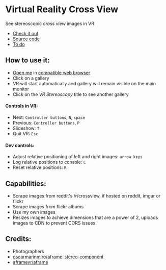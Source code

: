 # Virtual Reality Cross View
See stereoscopic *cross view* images in VR

* [Check it out](http://amadeusw.com/vr-stereoscopy/webui/)
* [Source code](https://github.com/AmadeusW/vr-stereoscopy/)
* [To do](https://github.com/AmadeusW/vr-stereoscopy/issues)

## How to use it:

* [Open me](http://amadeusw.com/vr-stereoscopy/webui/) in [compatible web browser](https://github.com/AmadeusW/vr-stereoscopy/issues/8)
* Click on a gallery
 * VR will start automatically and gallery will remain visible on the main monitor
* Click on the _VR Stereoscopy_ title to see another gallery

#### Controls in VR:

* Next: `Controller buttons`, `N`, `space`
* Previous: `Controller buttons`, `P`
* Slideshow: `T`
* Quit VR: `Esc`

#### Dev controls:

* Adjust relative positioning of left and right images: `arrow keys`
* Log relative positions to console: `C`
* Reset relative positions: `R`

## Capabilities:

* Scrape images from reddit's /r/crossview, if hosted on reddit, imgur or flickr
* Scrape images from flickr albums
* Use my own images
* Resizes images to achieve dimensions that are a power of 2, uploads images to CDN to prevent CORS issues.

## Credits:
- Photographers
- [oscarmarinmiro/aframe-stereo-component](https://github.com/oscarmarinmiro/aframe-stereo-component)
- [aframevr/aframe](https://github.com/aframevr/aframe)
